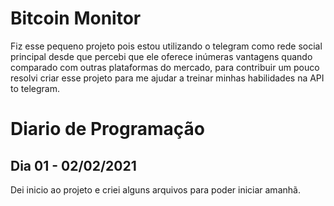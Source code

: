 # Bitcoin Monitor

Fiz esse pequeno projeto pois estou utilizando o telegram como rede social principal desde que percebi que ele oferece inúmeras vantagens quando comparado com outras plataformas do mercado, para contribuir um pouco resolvi criar esse projeto para me ajudar a treinar minhas habilidades na API to telegram.


# Diario de Programação
## Dia 01 - 02/02/2021

Dei inicio ao projeto e criei alguns arquivos para poder iniciar amanhã.